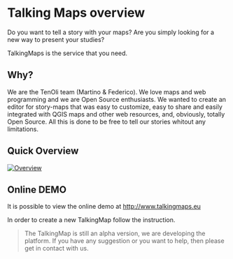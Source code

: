 # Talking Maps overview

Do you want to tell a story with your maps?
Are you simply looking for a new way to present your studies?

TalkingMaps is the service that you need.

## Why?

We are the TenOli team (Martino & Federico). We love maps and web programming and we are Open Source enthusiasts.
We wanted to create an editor for story-maps that was easy to customize, easy to share and easily integrated with QGIS maps and other web resources, and, obviously, totally Open Source.
All this is done to be free to tell our stories whitout any limitations.

## Quick Overview

[![Overview](http://img.youtube.com/vi/yVUNINAnIYI/0.jpg)](http://www.youtube.com/watch?v=yVUNINAnIYI "TalkingMaps Overview")

## Online DEMO

It is possible to view the online demo at http://www.talkingmaps.eu

In order to create a new TalkingMap follow the instruction.


> The TalkingMap is still an alpha version,
> we are developing the platform.
> If you have any suggestion or you want to help,
> then please get in contact with us.
